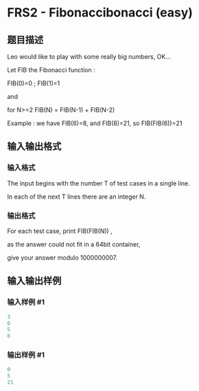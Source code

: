 # FRS2 - Fibonaccibonacci (easy)

## 题目描述

Leo would like to play with some really big numbers, OK...

Let FIB the Fibonacci function :

FIB(0)=0 ; FIB(1)=1

and

for N>=2 FIB(N) = FIB(N-1) + FIB(N-2)

Example : we have FIB(6)=8, and FIB(8)=21, so FIB(FIB(6))=21

## 输入输出格式

### 输入格式

The input begins with the number T of test cases in a single line.

In each of the next T lines there are an integer N.

### 输出格式

For each test case, print FIB(FIB(N)) ,

as the answer could not fit in a 64bit container,

give your answer modulo 1000000007.

## 输入输出样例

### 输入样例 #1

```cpp
3
0
5
6
```


### 输出样例 #1

```cpp
0
5
21
```


